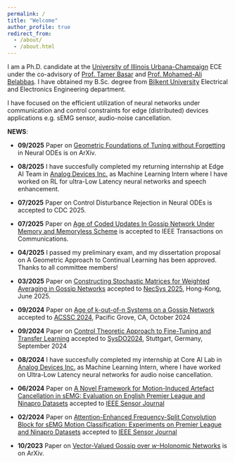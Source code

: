 ```yaml
---
permalink: /
title: "Welcome"
author_profile: true
redirect_from: 
  - /about/
  - /about.html
---
```


I am a Ph.D. candidate at the [University of Illinois Urbana-Champaign](https://illinois.edu/) ECE under the co-advisory of [Prof. Tamer Basar](http://tamerbasar.csl.illinois.edu/) and [Prof. Mohamed-Ali Belabbas](https://publish.illinois.edu/belabbas/). I have obtained my B.Sc. degree from [Bilkent University](https://ee.bilkent.edu.tr/en/) Electrical and Electronics Engineering department. 

I have focused on the efficient utilization of neural networks under communication and control constraints for edge (distributed) devices applications e.g. sEMG sensor, audio-noise cancellation.

**NEWS**:

* **09/2025** Paper on [Geometric Foundations of Tuning without Forgetting](2025-09-04-GeoFoundationsTwF) in Neural ODEs is on ArXiv.

* **08/2025** I have succesfully completed my returning internship at Edge AI Team in [Analog Devices Inc.](https://www.analog.com/en/index.html) as Machine Learning Intern where I have worked on RL for ultra-Low Latency neural networks and speech enhancement.

* **07/2025** Paper on Control Disturbance Rejection in Neural ODEs is accepted to CDC 2025.

* **07/2025** Paper on [Age of Coded Updates In Gossip Network Under Memory and Memoryless Scheme](https://erkan1863.github.io/publication/2024-10-29-age_of_coded) is accepted to IEEE Transactions on Communications.


* **04/2025** I passed my preliminary exam, and my dissertation proposal on A Geometric Approach to Continual Learning has been approved. Thanks to all committee members!

* **03/2025** Paper on [Constructing Stochastic Matrices for Weighted Averaging in Gossip Networks](https://erkan1863.github.io/publication/2025-02-27-contructing_matrices) accepted to [NecSys 2025](https://necsys25.org/), Hong-Kong, June 2025. 

<!-- * **10/2024** Paper on [Age of Coded Updates In Gossip Network Under Memory and Memoryless Scheme](https://erkan1863.github.io/publication/2024-10-29-age_of_coded) is on ArXiv. -->

* **09/2024** Paper on [Age of k-out-of-n Systems on a Gossip Network](https://erkan1863.github.io/publication/2024-02-18-age_k_n_TSS_on_gossip) accepted to [ACSSC 2024](https://www.asilomarsscconf.org/), Pacific Grove, CA, October 2024

* **09/2024** Paper on [Control Theoretic Approach to Fine-Tuning and Transfer Learning](https://erkan1863.github.io/publication/2024-04-17-TuningWithoutForgetting) accepted to [SysDO2024](https://www.sysdo2024.de/en/), Stuttgart, Germany, September 2024

* **08/2024** I have succesfully completed my internship at Core AI Lab in [Analog Devices Inc.](https://www.analog.com/en/index.html) as Machine Learning Intern, where I have worked on Ultra-Low Latency neural networks for audio noise cancellation.

* **06/2024** Paper on [A Novel Framework for Motion-Induced Artefact Cancellation in sEMG: Evaluation on English Premier League and Ninapro Datasets](https://ieeexplore.ieee.org/document/10542637) accepted to [IEEE Sensor Journal](https://ieeexplore.ieee.org/xpl/RecentIssue.jsp?punumber=7361)

* **02/2024** Paper on [Attention-Enhanced Frequency-Split Convolution Block for sEMG Motion Classification: Experiments on Premier League and Ninapro Datasets](https://ieeexplore.ieee.org/document/10375923) accepted to [IEEE Sensor Journal](https://ieeexplore.ieee.org/xpl/RecentIssue.jsp?punumber=7361)

* **10/2023** Paper on [Vector-Valued Gossip over $w$-Holonomic Networks](2023-11-08-holonomy_over_gossip) is on ArXiv.




